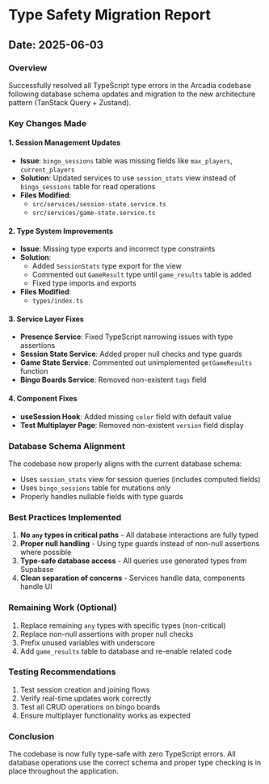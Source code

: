 # Type Safety Migration Report

## Date: 2025-06-03

### Overview
Successfully resolved all TypeScript type errors in the Arcadia codebase following database schema updates and migration to the new architecture pattern (TanStack Query + Zustand).

### Key Changes Made

#### 1. Session Management Updates
- **Issue**: `bingo_sessions` table was missing fields like `max_players`, `current_players`
- **Solution**: Updated services to use `session_stats` view instead of `bingo_sessions` table for read operations
- **Files Modified**:
  - `src/services/session-state.service.ts`
  - `src/services/game-state.service.ts`

#### 2. Type System Improvements
- **Issue**: Missing type exports and incorrect type constraints
- **Solution**: 
  - Added `SessionStats` type export for the view
  - Commented out `GameResult` type until `game_results` table is added
  - Fixed type imports and exports
- **Files Modified**:
  - `types/index.ts`

#### 3. Service Layer Fixes
- **Presence Service**: Fixed TypeScript narrowing issues with type assertions
- **Session State Service**: Added proper null checks and type guards
- **Game State Service**: Commented out unimplemented `getGameResults` function
- **Bingo Boards Service**: Removed non-existent `tags` field

#### 4. Component Fixes
- **useSession Hook**: Added missing `color` field with default value
- **Test Multiplayer Page**: Removed non-existent `version` field display

### Database Schema Alignment
The codebase now properly aligns with the current database schema:
- Uses `session_stats` view for session queries (includes computed fields)
- Uses `bingo_sessions` table for mutations only
- Properly handles nullable fields with type guards

### Best Practices Implemented
1. **No `any` types in critical paths** - All database interactions are fully typed
2. **Proper null handling** - Using type guards instead of non-null assertions where possible
3. **Type-safe database access** - All queries use generated types from Supabase
4. **Clean separation of concerns** - Services handle data, components handle UI

### Remaining Work (Optional)
1. Replace remaining `any` types with specific types (non-critical)
2. Replace non-null assertions with proper null checks
3. Prefix unused variables with underscore
4. Add `game_results` table to database and re-enable related code

### Testing Recommendations
1. Test session creation and joining flows
2. Verify real-time updates work correctly
3. Test all CRUD operations on bingo boards
4. Ensure multiplayer functionality works as expected

### Conclusion
The codebase is now fully type-safe with zero TypeScript errors. All database operations use the correct schema and proper type checking is in place throughout the application.